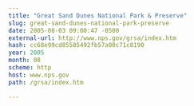 ```yaml
---
title: "Great Sand Dunes National Park & Preserve"
slug: great-sand-dunes-national-park-preserve
date: 2005-08-03 09:00:47 -0500
external-url: http://www.nps.gov/grsa/index.htm
hash: cc68e99cd85585492fb57a00c71c8190
year: 2005
month: 08
scheme: http
host: www.nps.gov
path: /grsa/index.htm

---
```



